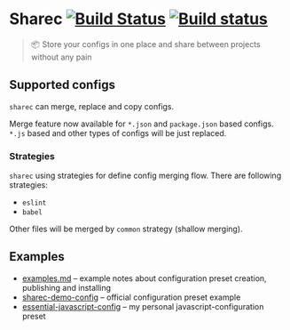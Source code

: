 # Sharec [![Build Status](https://travis-ci.org/lamartire/sharec.svg?branch=master)](https://travis-ci.org/lamartire/sharec) [![Build status](https://ci.appveyor.com/api/projects/status/mjtiauhp4xmvr9w7/branch/master?svg=true)](https://ci.appveyor.com/project/lamartire/sharec/branch/master)

> 📦 Store your configs in one place and share between projects without any pain

## Supported configs

`sharec` can merge, replace and copy configs.

Merge feature now available for `*.json` and `package.json` based configs. `*.js` based and other types of configs will be just replaced.

### Strategies

`sharec` using strategies for define config merging flow. There are following strategies:

- `eslint`
- `babel`

Other files will be merged by `common` strategy (shallow merging).

## Examples

- [examples.md](https://github.com/lamartire/sharec/blob/master/packages/sharec/docs/examples.md) – example notes about configuration preset creation, publishing and installing
- [sharec-demo-config](https://www.npmjs.com/package/sharec-demo-config) – official configuration preset example
- [essential-javascript-config](https://github.com/lamartire/essential-javascript-config) – my personal javascript-configuration preset
